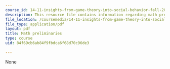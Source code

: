 ```yaml
---
course_id: 14-11-insights-from-game-theory-into-social-behavior-fall-2013
description: This resource file contains information regarding math preliminaries.
file_location: /coursemedia/14-11-insights-from-game-theory-into-social-behavior-fall-2013/84f69cb6ab84f9fbdca6f68d70c96de3_MIT14_11F13_Math_pre.pdf
file_type: application/pdf
layout: pdf
title: Math preliminaries
type: course
uid: 84f69cb6ab84f9fbdca6f68d70c96de3

---
```

None